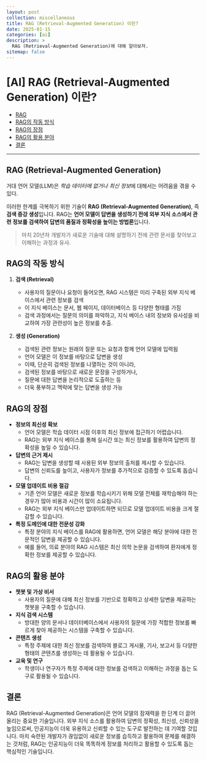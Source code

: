 ```yaml
---
layout: post
collection: miscellaneous
title: RAG (Retrieval-Augmented Generation) 이란?
date: 2025-01-15
categories: [ai]
description: >
  RAG (Retrieval-Augmented Generation)에 대해 알아보자.
sitemap: false
---
```


# [AI] RAG (Retrieval-Augmented Generation) 이란?

- [RAG](#rag-retrieval-augmented-generation)
- [RAG의 작동 방식](#rag의-작동-방식)
- [RAG의 장점](#rag의-장점)
- [RAG의 활용 분야](#rag의-활용-분야)
- [결론](#결론)

---

## RAG (Retrieval-Augmented Generation)

거대 언어 모델(LLM)은 *학습 데이터에 없거나 최신 정보*에 대해서는 어려움을 겪을 수 있다.

이러한 한계를 극복하기 위한 기술이 **RAG (Retrieval-Augmented Generation)**, 즉 **검색 증강 생성**입니다.
RAG는 **언어 모델이 답변을 생성하기 전에 외부 지식 소스에서 관련 정보를 검색하여 답변의 품질과 정확성을 높이는 방법론**입니다.

> 마치 20년차 개발자가 새로운 기술에 대해 설명하기 전에 관련 문서를 찾아보고 이해하는 과정과 유사.

## RAG의 작동 방식

1. **검색 (Retrieval)**

   - 사용자의 질문이나 요청이 들어오면, RAG 시스템은 미리 구축된 외부 지식 베이스에서 관련 정보를 검색
   - 이 지식 베이스는 문서, 웹 페이지, 데이터베이스 등 다양한 형태를 가짐
   - 검색 과정에서는 질문의 의미를 파악하고, 지식 베이스 내의 정보와 유사성을 비교하여 가장 관련성이 높은 정보를 추출.

2. **생성 (Generation)**
   - 검색된 관련 정보는 원래의 질문 또는 요청과 함께 언어 모델에 입력됨
   - 언어 모델은 이 정보를 바탕으로 답변을 생성
   - 이때, 단순히 검색된 정보를 나열하는 것이 아니라,
   - 검색된 정보를 바탕으로 새로운 문장을 구성하거나,
   - 질문에 대한 답변을 논리적으로 도출하는 등
   - 더욱 풍부하고 맥락에 맞는 답변을 생성 가능

## RAG의 장점

- **정보의 최신성 확보**
  - 언어 모델은 학습 데이터 시점 이후의 최신 정보에 접근하기 어렵습니다.
  - RAG는 외부 지식 베이스를 통해 실시간 또는 최신 정보를 활용하여 답변의 정확성을 높일 수 있습니다.
- **답변의 근거 제시**
  - RAG는 답변을 생성할 때 사용된 외부 정보의 출처를 제시할 수 있습니다.
  - 답변의 신뢰도를 높이고, 사용자가 정보를 추가적으로 검증할 수 있도록 돕습니다.
- **모델 업데이트 비용 절감**
  - 기존 언어 모델은 새로운 정보를 학습시키기 위해 모델 전체를 재학습해야 하는 경우가 많아 비용과 시간이 많이 소요됩니다.
  - RAG는 외부 지식 베이스만 업데이트하면 되므로 모델 업데이트 비용을 크게 절감할 수 있습니다.
- **특정 도메인에 대한 전문성 강화**
  - 특정 분야의 지식 베이스를 RAG에 활용하면, 언어 모델은 해당 분야에 대한 전문적인 답변을 제공할 수 있습니다.
  - 예를 들어, 의료 분야의 RAG 시스템은 최신 의학 논문을 검색하여 환자에게 정확한 정보를 제공할 수 있습니다.

## RAG의 활용 분야

- **챗봇 및 가상 비서**
  - 사용자의 질문에 대해 최신 정보를 기반으로 정확하고 상세한 답변을 제공하는 챗봇을 구축할 수 있습니다.
- **지식 검색 시스템**
  - 방대한 양의 문서나 데이터베이스에서 사용자의 질문에 가장 적합한 정보를 빠르게 찾아 제공하는 시스템을 구축할 수 있습니다.
- **콘텐츠 생성**
  - 특정 주제에 대한 최신 정보를 검색하여 블로그 게시물, 기사, 보고서 등 다양한 형태의 콘텐츠를 생성하는 데 활용될 수 있습니다.
- **교육 및 연구**
  - 학생이나 연구자가 특정 주제에 대한 정보를 검색하고 이해하는 과정을 돕는 도구로 활용될 수 있습니다.

## 결론

RAG (Retrieval-Augmented Generation)은 언어 모델의 잠재력을 한 단계 더 끌어올리는 중요한 기술입니다. 외부 지식 소스를 활용하여 답변의 정확성, 최신성, 신뢰성을 높임으로써, 인공지능이 더욱 유용하고 신뢰할 수 있는 도구로 발전하는 데 기여할 것입니다. 마치 숙련된 개발자가 끊임없이 새로운 정보를 습득하고 활용하여 문제를 해결하는 것처럼, RAG는 인공지능이 더욱 똑똑하게 정보를 처리하고 활용할 수 있도록 돕는 핵심적인 기술입니다.
